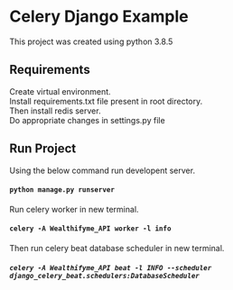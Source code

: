 # Celery Django Example

This project was created using python 3.8.5

## Requirements
Create virtual environment.\
Install requirements.txt file present in root directory.\
Then install redis server.\
Do appropriate changes in settings.py file

## Run Project

Using the below command run developent server.

#### `python manage.py runserver`

Run celery worker in new terminal.

#### `celery -A Wealthifyme_API worker -l info`

Then run celery beat database scheduler in new terminal.

##### `celery -A Wealthifyme_API beat -l INFO --scheduler django_celery_beat.schedulers:DatabaseScheduler`
